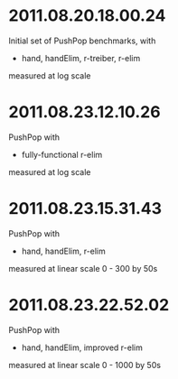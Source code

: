 # 2011.08.20.18.00.24

Initial set of PushPop benchmarks, with

  - hand, handElim, r-treiber, r-elim

measured at log scale

# 2011.08.23.12.10.26

PushPop with 

  - fully-functional r-elim 
  
measured at log scale

# 2011.08.23.15.31.43

PushPop with 

  - hand, handElim, r-elim
  
measured at linear scale 0 - 300 by 50s

# 2011.08.23.22.52.02

PushPop with 

  - hand, handElim, improved r-elim
  
measured at linear scale 0 - 1000 by 50s

